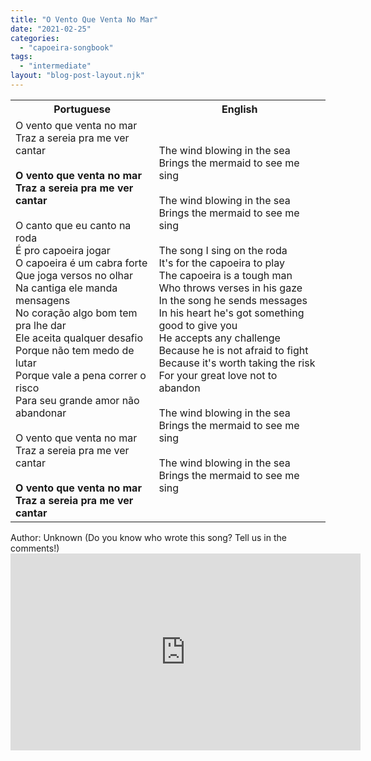 ```yaml
---
title: "O Vento Que Venta No Mar"
date: "2021-02-25"
categories: 
  - "capoeira-songbook"
tags: 
  - "intermediate"
layout: "blog-post-layout.njk"
---
```


<table class="capoeira-table">
    <tr class="header-row">
        <th>Portuguese</th>
        <th>English</th>
    </tr>
    <tr>
        <td>O vento que venta no mar<br>Traz a sereia pra me ver cantar<br><br><strong>O vento que venta no mar<br>Traz a sereia pra me ver cantar</strong><br><br>O canto que eu canto na roda<br>É pro capoeira jogar<br>O capoeira é um cabra forte<br>Que joga versos no olhar<br>Na cantiga ele manda mensagens<br>No coração algo bom tem pra lhe dar<br>Ele aceita qualquer desafio<br>Porque não tem medo de lutar<br>Porque vale a pena correr o risco<br>Para seu grande amor não abandonar<br><br>O vento que venta no mar<br>Traz a sereia pra me ver cantar<br><br><strong>O vento que venta no mar<br>Traz a sereia pra me ver cantar</strong></td>
        <td>The wind blowing in the sea<br>Brings the mermaid to see me sing<br><br>The wind blowing in the sea<br>Brings the mermaid to see me sing<br><br>The song I sing on the roda<br>It's for the capoeira to play<br>The capoeira is a tough man<br>Who throws verses in his gaze<br>In the song he sends messages<br>In his heart he's got something good to give you<br>He accepts any challenge<br>Because he is not afraid to fight<br>Because it's worth taking the risk<br>For your great love not to abandon<br><br>The wind blowing in the sea<br>Brings the mermaid to see me sing<br><br>The wind blowing in the sea<br>Brings the mermaid to see me sing</td>
    </tr>
</table>

<figcaption>
Author: Unknown (Do you know who wrote this song? Tell us in the comments!)
</figcaption>

<iframe width="560" height="315" src="https://www.youtube.com/embed/gvi4PCmiWoc" title="YouTube video player" frameborder="0" allow="accelerometer; autoplay; clipboard-write; encrypted-media; gyroscope; picture-in-picture" allowfullscreen></iframe>